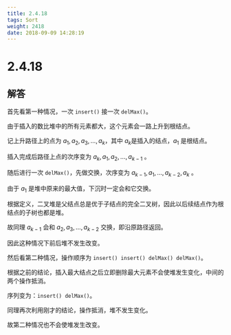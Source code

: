 ```yaml
---
title: 2.4.18
tags: Sort
weight: 2418
date: 2018-09-09 14:28:19
---
```


# 2.4.18


## 解答

首先看第一种情况，一次 `insert()` 接一次 `delMax()`。

由于插入的数比堆中的所有元素都大，这个元素会一路上升到根结点。

记上升路径上的点为 $a_1,a_2,a_3, \dots , a_k$，其中 $a_k$是插入的结点，$a_1$ 是根结点。

插入完成后路径上点的次序变为 $a_k, a_1, a_2, \dots, a_{k-1}$ 。

随后进行一次 `delMax()`，先做交换，次序变为 $a_{k-1}, a_1, \dots, a_{k-2}, a_k$ 。

由于 $a_1$ 是堆中原来的最大值，下沉时一定会和它交换。

根据定义，二叉堆是父结点总是优于子结点的完全二叉树，因此以后续结点作为根结点的子树也都是堆。

故同理 $a_{k-1}$ 会和 $a_2, a_3, \dots,a_{k-2}$ 交换，即沿原路径返回。

因此这种情况下前后堆不发生改变。

然后看第二种情况，操作顺序为 `insert() insert() delMax() delMax()`。

根据之前的结论，插入最大结点之后立即删除最大元素不会使堆发生变化，中间的两个操作抵消。

序列变为：`insert() delMax()`。

同理再次利用刚才的结论，操作抵消，堆不发生变化。

故第二种情况也不会使堆发生改变。
